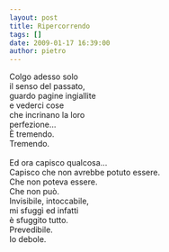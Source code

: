 ```yaml
---
layout: post
title: Ripercorrendo
tags: []
date: 2009-01-17 16:39:00
author: pietro
---
```

Colgo adesso solo<br/>il senso del passato,<br/>guardo pagine ingiallite<br/>e vederci cose<br/>che incrinano la loro<br/>perfezione...<br/>È tremendo.<br/>Tremendo.<br/><br/>Ed ora capisco qualcosa...<br/>Capisco che non avrebbe potuto essere.<br/>Che non poteva essere.<br/>Che non può.<br/>Invisibile, intoccabile,<br/>mi sfuggì ed infatti<br/>è sfuggito tutto.<br/>Prevedibile.<br/>Io debole.
